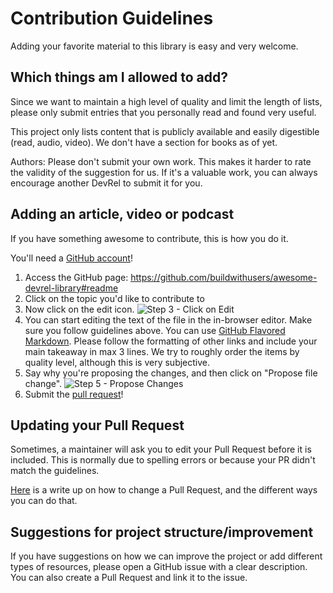 # Contribution Guidelines

Adding your favorite material to this library is easy and very welcome.

## Which things am I allowed to add?

Since we want to maintain a high level of quality and limit the length of lists, please only submit entries that you personally read and found very useful.

This project only lists content that is publicly available and easily digestible (read, audio, video). We don't have a section for books as of yet.

Authors: Please don't submit your own work. This makes it harder to rate the validity of the suggestion for us. If it's a valuable work, you can always encourage another DevRel to submit it for you.

## Adding an article, video or podcast

If you have something awesome to contribute, this is how you do it.

You'll need a [GitHub account](https://github.com/join)!

1. Access the GitHub page: https://github.com/buildwithusers/awesome-devrel-library#readme
2. Click on the topic you'd like to contribute to 
3. Now click on the edit icon. ![Step 3 - Click on Edit](https://cloud.githubusercontent.com/assets/170270/9402927/6506af22-480c-11e5-8c18-7ea823530099.png)
4. You can start editing the text of the file in the in-browser editor. Make sure you follow guidelines above. You can use [GitHub Flavored Markdown](https://help.github.com/articles/github-flavored-markdown/). 
Please follow the formatting of other links and include your main takeaway in max 3 lines. We try to roughly order the items by quality level, although this is very subjective.
5. Say why you're proposing the changes, and then click on "Propose file change". ![Step 5 - Propose Changes](https://cloud.githubusercontent.com/assets/170270/9402937/7dd0652a-480c-11e5-9138-bd14244593d5.png)
6. Submit the [pull request](https://help.github.com/articles/using-pull-requests/)!

## Updating your Pull Request

Sometimes, a maintainer will ask you to edit your Pull Request before it is included. This is normally due to spelling errors or because your PR didn't match the guidelines.

[Here](https://github.com/RichardLitt/knowledge/blob/master/github/amending-a-commit-guide.md) is a write up on how to change a Pull Request, and the different ways you can do that.

## Suggestions for project structure/improvement

If you have suggestions on how we can improve the project or add different types of resources, please open a GitHub issue with a clear description. You can also create a Pull Request and link it to the issue.

